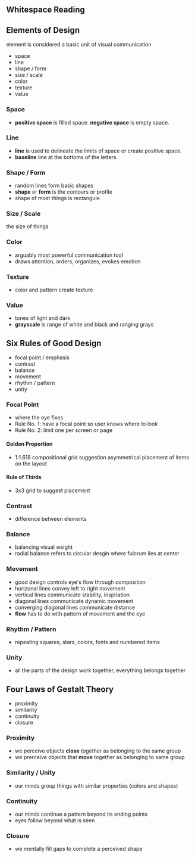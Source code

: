 Whitespace Reading
------------------

## Elements of Design

element is considered a basic unit of visual communication

+ space
+ line
+ shape / form
+ size / scale
+ color
+ texture
+ value

### Space

+ **positive space** is filled space. **negative space** is empty space.

### Line

+ **line** is used to delineate the limits of space or create positive space.
+ **baseline** line at the bottoms of the letters.

### Shape / Form

+ random lines form basic shapes
+ **shape** or **form** is the contours or profile
+ shape of most things is rectangule

### Size / Scale

the size of things

### Color

+ arguably most powerful communication tool
+ draws attention, orders, organizes, evokes emotion

### Texture

+ color and pattern create texture

### Value

+ tones of light and dark
+ **grayscale** is range of white and black and ranging grays


## Six Rules of Good Design

+ focal point / emphasis
+ contrast
+ balance
+ movement
+ rhythm / pattern
+ unity

### Focal Point

+ where the eye fixes
+ Rule No. 1: have a focal point so user knows where to look
+ Rule No. 2: limit one per screen or page

#### Golden Proportion

+ 1:1.618 compositional grid suggestion asymmetrical placement of items on the layout

#### Rule of Thirds

+ 3x3 grid to suggest placement

### Contrast

+ difference between elements

### Balance

+ balancing visual weight
+ radial balance refers to circular desgin where fulcrum lies at center

### Movement

+ good design controls eye's flow through composition
+ horizonal lines convey left to right movement
+ vertical lines communicate stability, inspiration
+ diagonal lines communicate dynamic movement
+ converging diagonal lines communicate distance
+ **flow** has to do with pattern of movement and the eye

### Rhythm / Pattern

+ repeating squares, stars, colors, fonts and numbered items

### Unity

+ all the parts of the design work together, everything belongs together

## Four Laws of Gestalt Theory

+ proximity
+ similarity
+ continuity
+ closure

### Proximity

+ we perceive objects **close** together as belonging to the same group
+ we prerceive objects that **move** together as belonging to same group

### Similarity / Unity

+ our minds group things with similar properties (colors and shapes)

### Continuity

+ our minds continue a pattern beyond its ending points
+ eyes follow beyond what is seen

### Closure

+ we mentally fill gaps to complete a perceived shape
